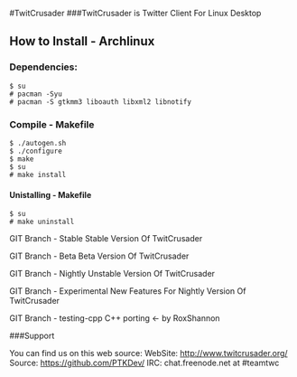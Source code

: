 #TwitCrusader
###TwitCrusader is Twitter Client For Linux Desktop

## How to Install - Archlinux
    
### Dependencies:
    $ su
    # pacman -Syu
    # pacman -S gtkmm3 liboauth libxml2 libnotify


### Compile - Makefile
    $ ./autogen.sh
    $ ./configure
    $ make
    $ su
    # make install

#### Unistalling - Makefile
    $ su
    # make uninstall


GIT Branch - Stable
Stable Version Of TwitCrusader

GIT Branch - Beta
Beta Version Of TwitCrusader

GIT Branch - Nightly
Unstable Version Of TwitCrusader

GIT Branch - Experimental
New Features For Nightly Version Of TwitCrusader

GIT Branch - testing-cpp
C++ porting <- by RoxShannon

###Support

You can find us on this web source:
WebSite: http://www.twitcrusader.org/
Source: https://github.com/PTKDev/
IRC: chat.freenode.net at #teamtwc
